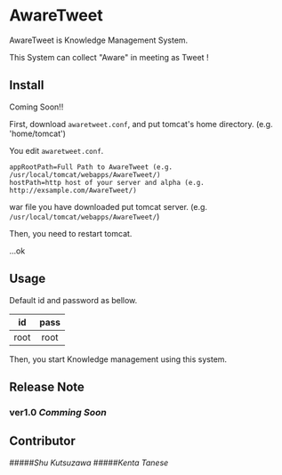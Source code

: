 AwareTweet
===============

AwareTweet is Knowledge Management System.

This System can collect "Aware" in meeting as Tweet !

## Install
Coming Soon!!

First, download `awaretweet.conf`, and put tomcat's home directory. (e.g. 'home/tomcat')

You edit `awaretweet.conf`.

```
appRootPath=Full Path to AwareTweet (e.g. /usr/local/tomcat/webapps/AwareTweet/)
hostPath=http host of your server and alpha (e.g. http://exsample.com/AwareTweet/)
```

war file you have downloaded put tomcat server. (e.g. `/usr/local/tomcat/webapps/AwareTweet/`)

Then, you need to restart tomcat.

...ok

## Usage

Default id and password as bellow.

|id|pass|
|:---:|:---:|
|root|root|

Then, you start Knowledge management using this system.

## Release Note
### ver1.0 *Comming Soon*

## Contributor
#####*Shu Kutsuzawa*
#####*Kenta Tanese*

